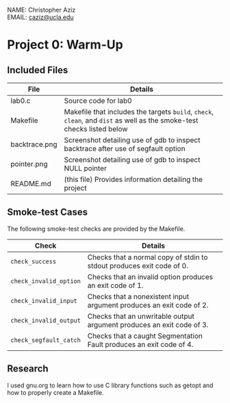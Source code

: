 NAME: Christopher Aziz  
EMAIL: caziz@ucla.edu  

# Project 0: Warm-Up

## Included Files

File | Details
--- | ---
lab0.c | Source code for lab0
Makefile | Makefile that includes the targets `build`, `check`, `clean`, and `dist` as well as the smoke-test checks listed below
backtrace.png | Screenshot detailing use of gdb to inspect backtrace after use of segfault option
pointer.png | Screenshot detailing use of gdb to inspect NULL pointer
README.md | (this file) Provides information detailing the project

## Smoke-test Cases
The following smoke-test checks are provided by the Makefile.

Check | Details
--- | ---
`check_success` | Checks that a normal copy of stdin to stdout produces exit code of 0.
`check_invalid_option` | Checks that an invalid option produces an exit code of 1.
`check_invalid_input` | Checks that a nonexistent input argument produces an exit code of 2.
`check_invalid_output` | Checks that an unwritable output argument produces an exit code of 3.
`check_segfault_catch` | Checks that a caught Segmentation Fault produces an exit code of 4.

## Research
I used gnu.org to learn how to use C library functions such as getopt and how to properly create a Makefile. 
